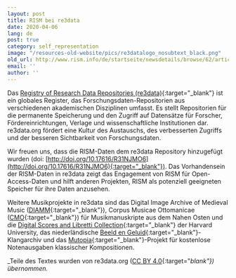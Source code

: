 ```yaml
---
layout: post
title: RISM bei re3data
date: 2020-04-06
lang: de
post: true
category: self_representation
image: "/resources-old-website/pics/re3datalogo_nosubtext_black.png"
old_url: http://www.rism.info/de/startseite/newsdetails/browse/62/article/64/rism-in-re3data.html
email: ''
author: ''
---
```



Das [Registry of Research Data Repositories (re3data)](https://www.re3data.org/about){:target="_blank"} ist ein globales Register, das Forschungsdaten-Repositorien aus verschiedenen akademischen Disziplinen umfasst. Es stellt Repositorien für die permanente Speicherung und den Zugriff auf Datensätze für Forscher, Fördereinrichtungen, Verlage und wissenschaftliche Institutionen dar. re3data.org fördert eine Kultur des Austauschs, des verbesserten Zugriffs und der besseren Sichtbarkeit von Forschungsdaten.

Wir freuen uns, dass die RISM-Daten dem re3data Repository hinzugefügt wurden (doi: [http://doi.org/10.17616/R31NJMO6](http://doi.org/10.17616/R31NJMO6){:target="_blank"}). Das Vorhandensein der RISM-Daten in re3data zeigt das Engagement von RISM für Open-Access-Daten und hilft anderen Projekten, RISM als potenziell geeigneten Speicher für ihre Daten anzusehen.

Weitere Musikprojekte in re3data sind das Digital Image Archive of Medieval Music ([DIAMM](http://doi.org/10.17616/R3RR6G){:target="_blank"}), Corpus Musicae Ottomanicae ([CMO](http://doi.org/10.17616/R31NJMJV){:target="_blank"}) für Musikmanuskripte aus dem Nahen Osten und die [Digital Scores and Libretti Collection](http://doi.org/10.17616/R3VC9R){:target="_blank"} der Harvard University, das niederländische [Beeld en Geluid](http://doi.org/10.17616/R3FD1B){:target="_blank"}-Klangarchiv und das [Mutopia](http://doi.org/10.17616/R33P6W){:target="_blank"}-Projekt für kostenlose Notenausgaben klassischer Kompositionen.

_Teile des Textes wurden von re3data.org ([CC BY 4.0](https://creativecommons.org/licenses/by/4.0/){:target="_blank"}) übernommen._



<script type="text/javascript">var switchTo5x=true;</script><script type="text/javascript" src="http://w.sharethis.com/button/buttons.js"></script><script type="text/javascript">stLight.options({publisher: "9b601438-1ce1-49d8-bfd7-9cff5df54c17", doNotHash: false, doNotCopy: false, hashAddressBar: false});</script>